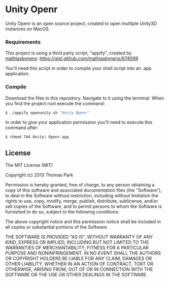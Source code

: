 # Unity Openr

Unity Openr is an open source project, created to open multiple Unity3D instances on MacOS.

### Requirements

This project is using a third party script, "appify", created by [mathiasbynens]: https://gist.github.com/mathiasbynens/674099

You'll need this script in order to compile your shell script into an .app application.

### Compile

Download the files in this repository. Navigate to it using the terminal. When you find the project root execute the command:

```sh
$ ./appify openunity.sh "Unity Openr"
```

In order to give your application permission you'll need to execute this command after:

```sh
$ chmod 744 Unity\ Openr.app
```

License
----

The MIT License (MIT)

Copyright (c) 2013 Thomas Park

Permission is hereby granted, free of charge, to any person obtaining a copy
of this software and associated documentation files (the "Software"), to deal
in the Software without restriction, including without limitation the rights
to use, copy, modify, merge, publish, distribute, sublicense, and/or sell
copies of the Software, and to permit persons to whom the Software is
furnished to do so, subject to the following conditions:

The above copyright notice and this permission notice shall be included in
all copies or substantial portions of the Software.

THE SOFTWARE IS PROVIDED "AS IS", WITHOUT WARRANTY OF ANY KIND, EXPRESS OR
IMPLIED, INCLUDING BUT NOT LIMITED TO THE WARRANTIES OF MERCHANTABILITY,
FITNESS FOR A PARTICULAR PURPOSE AND NONINFRINGEMENT. IN NO EVENT SHALL THE
AUTHORS OR COPYRIGHT HOLDERS BE LIABLE FOR ANY CLAIM, DAMAGES OR OTHER
LIABILITY, WHETHER IN AN ACTION OF CONTRACT, TORT OR OTHERWISE, ARISING FROM,
OUT OF OR IN CONNECTION WITH THE SOFTWARE OR THE USE OR OTHER DEALINGS IN
THE SOFTWARE.

[//]: # (These are reference links used in the body of this note and get stripped out when the markdown processor does its job. There is no need to format nicely because it shouldn't be seen. Thanks SO - http://stackoverflow.com/questions/4823468/store-comments-in-markdown-syntax)


   [mathiasbynens]: <https://gist.github.com/mathiasbynens>
